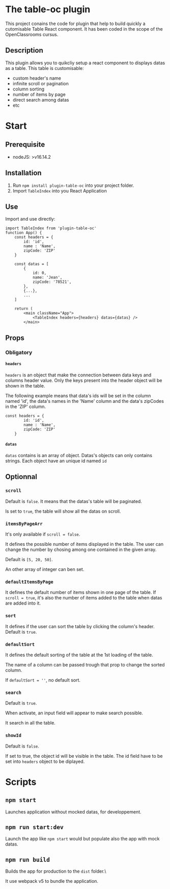 # The table-oc plugin

This project conains the code for plugin that help to build quickly a cutomisable Table React component.
It has been coded in the scope of the OpenClassrooms cursus.

## Description

This plugin allows you to quikcliy setup a react component to displays datas as a table.
This table is customisable:

- custom header's name
- infinite scroll or pagination
- column sorting
- number of items by page
- direct search among datas
- etc

# Start

## Prerequisite

- nodeJS: >v16.14.2

## Installation

1. Run `npm install plugin-table-oc` into your project folder.
2. Import `TableIndex` into you React Application

## Use

Import and use directly:

```
import TableIndex from 'plugin-table-oc'
function App() {
    const headers = {
        id: 'id',
        name : 'Name',
        zipCode: 'ZIP'
    }

    const datas = [
        {
            id: 0,
            name: 'Jean',
            zipCode: '78521',
        },
        {...},
        ...
    ]

    return (
        <main className="App">
            <TableIndex headers={headers} datas={datas} />
        </main>

```

## Props

### Obligatory

#### `headers`

`headers` is an object that make the connection between data keys and columns header value. Only the keys present into the header object will be shown in the table.

The following example means that data's ids will be set in the column named 'id', the data's names in the 'Name' column and the data's zipCodes in the 'ZIP' column.

```
const headers = {
        id: 'id',
        name : 'Name',
        zipCode: 'ZIP'
    }
```

#### `datas`

`datas` contains is an array of object.
Datas's objects can only contains strings.
Each object have an unique id named `id`

## Optionnal

### `scroll`

Default is `false`. It means that the datas's table will be paginated.

Is set to `true`, the table will show all the datas on scroll.

### `itemsByPageArr`

It's only available if `scroll = false`.

It defines the possible number of items displayed in the table. The user can change the number by chosing among one contained in the given array.

Default is `[5, 20, 50]`.

An other array of integer can ben set.

### `defaultItemsByPage`

It defines the default number of items shown in one page of the table.
If `scroll = true`, it's also the number of items added to the table when datas are added into it.

### `sort`

It defines if the user can sort the table by clicking the column's header.
Default is `true`.

### `defaultSort`

It defines the default sorting of the table at the 1st loading of the table.

The name of a column can be passed trough that prop to change the sorted column.

If `defaultSort = ''`, no default sort.

### `search`

Default is `true`.

When activate, an input field will appear to make search possible.

It search in all the table.

### `showId`

Default is `false`.

If set to true, the object id will be visible in the table.
The id field have to be set into `headers` object to be diplayed.

# Scripts

## `npm start`

Launches application without mocked datas, for developpement.

## `npm run start:dev`

Launch the app like `npm start` would but populate also the app with mock datas.

## `npm run build`

Builds the app for production to the `dist` folder.\

It use webpack v5 to bundle the application.

